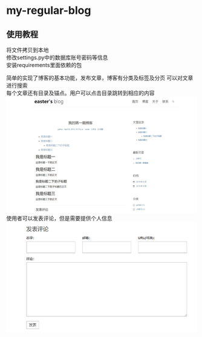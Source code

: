 # my-regular-blog
## 使用教程
将文件拷贝到本地  
修改settings.py中的数据库账号密码等信息  
安装requirements里面依赖的包  

简单的实现了博客的基本功能，发布文章，博客有分类及标签及分页
可以对文章进行搜索  
每个文章还有目录及锚点。用户可以点击目录跳转到相应的内容  
![](img-folder/1.jpg "文章目录样式")
使用者可以发表评论，但是需要提供个人信息  
![](img-folder/评论.jpg "文章目录样式")
